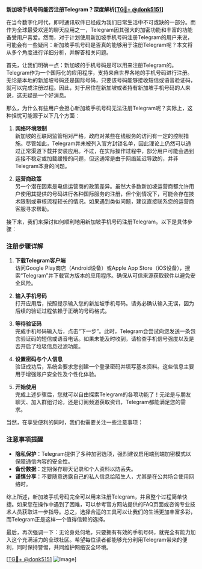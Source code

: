 **新加坡手机号码能否注册Telegram？深度解析[[TG💪+ @donk5151](https://t.me/s/donk5151)]**

在当今数字化时代，即时通讯软件已经成为我们日常生活中不可或缺的一部分。而作为全球最受欢迎的聊天应用之一，Telegram因其强大的加密功能和丰富的功能备受用户喜爱。然而，对于计划使用新加坡手机号码注册Telegram的用户来说，可能会有一些疑问：新加坡手机号码是否真的能够用于注册Telegram呢？本文将从多个角度进行详细分析，并解答相关问题。

首先，让我们明确一点：新加坡的手机号码是可以用来注册Telegram的。Telegram作为一个国际化的应用程序，支持来自世界各地的手机号码进行注册。无论是本地的新加坡号码还是国际号码，只要该号码能够接收短信或语音验证码，就可以完成注册过程。因此，对于居住在新加坡或者持有新加坡手机号码的人来说，这无疑是一个好消息。

那么，为什么有些用户会担心新加坡手机号码无法注册Telegram呢？实际上，这种担忧可能源于以下几个方面：

1. **网络环境限制**  
   新加坡的互联网监管相对严格，政府对某些在线服务的访问有一定的控制措施。尽管如此，Telegram并未被列入官方封锁名单，因此理论上仍然可以通过正常渠道下载并安装应用。不过，在实际操作过程中，部分用户可能会遇到连接不稳定或加载缓慢的问题，但这通常是由于网络延迟导致的，并非Telegram本身的问题。

2. **运营商政策**  
   另一个潜在因素是电信运营商的政策差异。虽然大多数新加坡运营商都允许用户使用其提供的号码进行各种国际服务的注册，但个别情况下，可能会存在技术限制或审核流程较长的情况。如果遇到类似问题，建议直接联系您的运营商客服寻求帮助。

接下来，我们来探讨如何顺利地用新加坡手机号码注册Telegram。以下是具体步骤：

### 注册步骤详解

1. **下载Telegram客户端**  
   访问Google Play商店（Android设备）或Apple App Store（iOS设备），搜索“Telegram”并下载官方版本的应用程序。确保从可信来源获取软件以避免安全风险。

2. **输入手机号码**  
   打开应用后，按照提示输入您的新加坡手机号码。请务必确认输入无误，因为后续的验证过程依赖于正确的号码格式。

3. **等待验证码**  
   完成手机号码输入后，点击“下一步”。此时，Telegram会尝试向您发送一条包含验证码的短信或语音电话。如果未能及时收到，请检查手机信号强度以及是否开启了垃圾信息过滤功能。

4. **设置密码与个人信息**  
   验证成功后，系统会要求您创建一个登录密码并填写基本资料。这些信息主要用于增强账户安全性及个性化体验。

5. **开始使用**  
   完成上述步骤后，您就可以自由探索Telegram的各项功能了！无论是与朋友聊天、加入群组讨论，还是订阅频道获取资讯，Telegram都能满足您的需求。

当然，在享受便利的同时，我们也需要关注一些注意事项：

### 注意事项提醒

- **隐私保护**：Telegram提供了多种加密选项，强烈建议启用端到端加密模式以保障通信内容的安全性。
- **备份数据**：定期保存聊天记录和个人资料以防丢失。
- **谨慎分享**：不要随意透露自己的私人信息给陌生人，尤其是在公共场合使用网络时。

综上所述，新加坡手机号码完全可以用来注册Telegram，并且整个过程简单快捷。如果您在操作中遇到了困难，可以参考官方网站提供的FAQ页面或咨询专业技术人员获取进一步指导。总之，选择合适的工具可以让我们的生活更加丰富多彩，而Telegram正是这样一个值得信赖的选择。

最后，再次强调一下：无论身处何地，只要拥有有效的手机号码，就完全有能力加入这个充满活力的全球社区。希望每位读者都能够充分利用Telegram带来的便利，同时保持警惕，共同维护网络安全环境。

[[TG💪+ @donk5151](https://t.me/s/donk5151) ![Image](https://i.postimg.cc/rwNCRYN7/Snipaste-2025-04-30-17-27-05.png)]